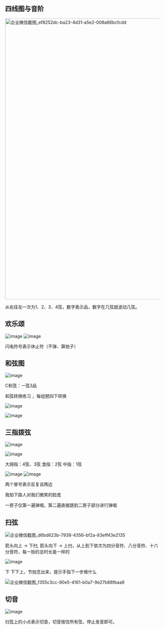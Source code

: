 ## 四线图与音阶
<img width="911" alt="企业微信截图_ef8252dc-ba23-4d31-a5e2-008a66bcfcdd" src="https://github.com/user-attachments/assets/d255288a-213e-4fb7-90a6-23d25b683bd9" />

从右往左一次为1、2、3、4弦，数字表示品，数字在几弦就波动几弦。


## 欢乐颂
![image](https://github.com/user-attachments/assets/3ba5b0a6-ad6b-4484-bfc7-57fcac4cfab6)
![image](https://github.com/user-attachments/assets/7ae9d310-35bb-43d9-a640-92a471683487)

闪电符号表示休止符（不弹、算拍子）

## 和弦图
![image](https://github.com/user-attachments/assets/45368b86-e83c-4e9d-b144-99dc0da83f20)

C和弦：一弦3品

和弦转换练习 ，每组琶四下转换

![image](https://github.com/user-attachments/assets/70774f64-eec2-4567-a084-84d500a7ed29)


![image](https://github.com/user-attachments/assets/4ea93a1b-9202-4d75-9e14-f51068529150)

## 三指拨弦
![image](https://github.com/user-attachments/assets/7f6373b9-7627-4d99-a01f-c26ea01ba4e0)

![image](https://github.com/user-attachments/assets/bfae361b-4da8-42a4-ab69-dbb0faa84027)

大拇指：4弦、3弦
食指：2弦
中指：1弦 

![image](https://github.com/user-attachments/assets/e2b2020c-1342-4e29-aace-bef693982c87)
![image](https://github.com/user-attachments/assets/bf8eb652-ae75-4577-a7ce-581ed5e95c35)

两个冒号表示反复谈两边

我拍下路人对我们微笑的脸庞

一房子仅第一遍弹唱，第二遍直接跳到二房子部分进行弹唱

## 扫弦
![企业微信截图_d6bd623b-7938-4356-bf2a-83eff43e2135](https://github.com/user-attachments/assets/bc6c139a-f6ee-42f4-ab6f-a7b51d4851d0)



箭头向上 -> 下扫, 箭头向下 -> 上扫，从上到下依次为四分音符、八分音符、十六分音符，每一拍的总时长是一样的

![image](https://github.com/user-attachments/assets/54e33126-e660-40b2-8e67-e6060911ce51)

下 下下上，节拍念出来，提示手指下一步做什么


![企业微信截图_f355c3cc-90e5-4161-b0a7-9e27b88fbaa9](https://github.com/user-attachments/assets/2e5f0ba3-1890-4426-b15a-3f6fec05cc2e)


## 切音
![image](https://github.com/user-attachments/assets/9c20008e-6821-4eb8-89fa-d1694c12b95c)

扫弦上的小点表示切音，切音按住所有弦，停止发音即可。 




